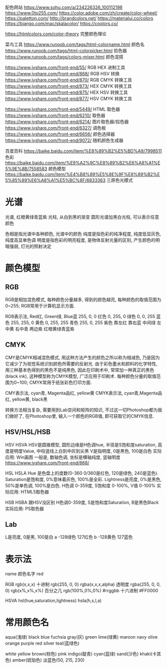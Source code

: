 

配色网站
https://www.sohu.com/a/234226326_100112198
https://www.0to255.com/
https://color.adobe.com/zh/create/color-wheel/
https://paletton.com/
http://brandcolors.net/
https://materialui.co/colors
https://bjango.com/mac/skalacolor/
https://coolors.co/




https://htmlcolors.com/color-theory 完整颜色理论




菜鸟工具
https://www.runoob.com/tags/html-colorname.html 颜色名
https://www.runoob.com/tags/html-colorpicker.html 拾色器
https://www.runoob.com/tags/colors-mixer.html 颜色混搭

https://www.jyshare.com/front-end/55/ RGB HEX 进制工具
https://www.jyshare.com/front-end/868/ RGB HSV 转换
https://www.jyshare.com/front-end/870/ RGB CMYK 转换工具
https://www.jyshare.com/front-end/873/ HEX CMYK 转换工具
https://www.jyshare.com/front-end/875/ HEX HSV 转换工具
https://www.jyshare.com/front-end/877/ HSV CMYK 转换工具



https://www.jyshare.com/front-end/5449/ HTML 取色器
https://www.jyshare.com/front-end/6210/ 取色器
https://www.jyshare.com/front-end/6214/ 图片取色器/拾色器
https://www.jyshare.com/front-end/6327/ 调色板
https://www.jyshare.com/front-end/6656/ 颜色选择器
https://www.jyshare.com/front-end/9072/ 随机颜色生成器





百度百科
https://baike.baidu.com/item/%E8%89%B2%E5%BD%A9/7998511 色彩
https://baike.baidu.com/item/%E9%A2%9C%E8%89%B2%E6%A8%A1%E5%9E%8B/7558583 颜色模型
https://baike.baidu.com/item/%E4%B8%89%E5%8E%9F%E8%89%B2%E5%85%89%E6%A8%A1%E5%BC%8F/6833363 三原色光模式














# 光谱

光谱, 红橙黄绿青蓝紫
光柱, 从白到黑的渐变
圆形光谱加黑白光柱, 可以表示任意颜色



色相是指光谱中各种颜色, 光谱中的颜色
纯度是指色彩的纯净程度, 纯度低显灰色, 纯度高显单色调
明度是指色彩的明亮程度, 是物体反射光量的区别, 产生颜色的明暗强弱, 灯光的照射决定



# 颜色模型


## RGB

RGB是相加混色模式, 每种颜色分量越多, 得到的颜色越亮, 每种颜色的取值范围为0~255; RGB常用于计算机显示方面.

RGB表示法, Red红, Green绿, Blue蓝
255, 0, 0 红色
0, 255, 0 绿色
0, 0, 255 蓝色
255, 255, 0 黄色
0, 255, 255 青色
255, 0, 255 紫色
靠左红 靠右蓝 中间绿 左中黄 右中青 两边紫
红橙黄绿青蓝紫



## CMYK

CMY是CMYK相减混色模式, 用这种方法产生的颜色之所以称为相减色, 乃是因为它减少了为视觉系统识别颜色所需要的反射光. 
由于彩色墨水和颜料的化学特性, 用三种基本色得到的黑色不是纯黑色, 因此在印刷术中, 常常加一种真正的黑色(black ink), 这种模型称为CMYK模型, 广泛应用于印刷术. 每种颜色分量的取值范围为0~100; CMYK常用于纸张彩色打印方面. 

CMY表示法, cyan青, Magenta品红, yellow黄
CMYK表示法, cyan青,Magenta品红, yellow黄, black黑

转换方法相当复杂, 需要用到Lab空间和矩阵的知识, 不过这一切Photoshop都为我们做好了, 在Photoshop里, 输入一个颜色的RGB值, 即可获取它的CMYK信息. 


## HSV/HSL/HSB




HSV HSVA
HSV是圆锥模型, 圆形边缘是H色调hue, 半径是S饱和度saturation, 高度是明度Value, 中柱竖线上白到中灰到尖黑 
V是指明度, 0是黑色, 100是白色
实际应用: Win画图
一般是, 数轴色调, 坐标是横轴纯度, 竖轴明度
https://www.jyshare.com/front-end/868/


HSL HSLA
Hue 是色盘上的度数(0-360 0/360是红色, 120是绿色, 240是蓝色). Saturation是饱和度, 0%意味着灰色, 100%是全彩. Lightness是亮度, 0%是黑色, 50%是单色调, 100%是白色. 
H色调 0-359度, S饱和度 0-100%, V值 0-100%
实际应用: HTML5取色器



HSB HSBA
跟HSV没区别
H色调0-359度, S是饱和度Saturation, B是黑色Black
实际应用: PS取色器






## Lab

L是亮度, 0是黑, 100是白
a -128绿色 127红色
b -128黄色 127蓝色



# 表示法

name 颜色名字 red

RGB
rgb(x,x,x)  十进制 rgb(255, 0, 0)
rgba(x,x,x,alpha) 透明度 rgba(255, 0, 0, 0)
rgb(x%,x%,x%)  百分之几 rgb(100%,0%,0%)
#rrggbb  十六进制 #FF0000

HSVA
hsl(hue,saturation,lightness)
hsla(h,s,l,a)



# 常用颜色名

aqua(浅绿)
black
blue
fuchsia
gray(灰)
green
lime(绿黄)
maroon
navy
olive
orange
purple
red
silver
teal(蓝绿色)

white
yellow
brown(棕色)
pink
indigo(靛青)
cyan(蓝绿)
sand(沙色)
khaki(卡其色)
amber(琥珀色)
淡蓝色(50, 215, 230)




